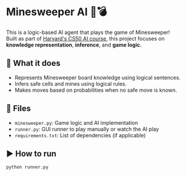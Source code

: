 # Minesweeper AI 🤖💣

This is a logic-based AI agent that plays the game of Minesweeper!  
Built as part of [Harvard's CS50 AI course](https://cs50.harvard.edu/ai/2020/), this project focuses on **knowledge representation**, **inference**, and **game logic**.

## 🧠 What it does
- Represents Minesweeper board knowledge using logical sentences.
- Infers safe cells and mines using logical rules.
- Makes moves based on probabilities when no safe move is known.

## 📁 Files
- `minesweeper.py`: Game logic and AI implementation
- `runner.py`: GUI runner to play manually or watch the AI play
- `requirements.txt`: List of dependencies (if applicable)

## ▶️ How to run
```bash
python runner.py
